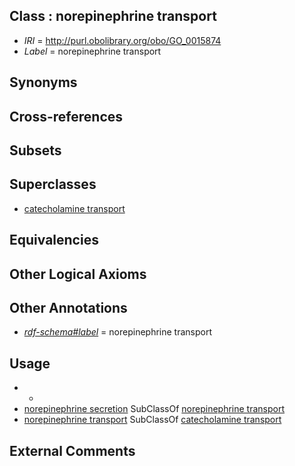 
## Class : norepinephrine transport

 * *IRI* = http://purl.obolibrary.org/obo/GO_0015874
 * *Label* = norepinephrine transport

## Synonyms


## Cross-references


## Subsets


## Superclasses

 * [catecholamine transport](../../GO/37/GO_0051937.md)

## Equivalencies


## Other Logical Axioms


## Other Annotations

 * *[rdf-schema#label](../../el/rdf-schema#label.md)* = norepinephrine transport

## Usage

 * -
 * [norepinephrine secretion](../../GO/43/GO_0048243.md) SubClassOf [norepinephrine transport](../../GO/74/GO_0015874.md)
 * [norepinephrine transport](../../GO/74/GO_0015874.md) SubClassOf [catecholamine transport](../../GO/37/GO_0051937.md)

## External Comments

